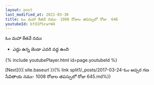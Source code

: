 ```yaml
---
layout: post
last_modified_at: 2021-03-30
title: ఓం మహా కేతవే నమః- 1008 రోజుల తపస్సులో రోజు  646
youtubeId: bfd1PScwrW4
---
```

 
 
 ఓం మహా కేతవే నమః  
 
 -  ఎద్దు ఉన్న జెండా ఎవరి వద్ద ఉంది 
 
  
 
  
 
 
 
 
 
 


{% include youtubePlayer.html id=page.youtubeId %}
 
[Next]({{ site.baseurl }}{% link  split1/_posts/2017-03-24-ఓం అప్సర గణ సేవితాయ నమః- 1008 రోజుల తపస్సులో రోజు  645.md%})
 
